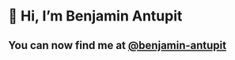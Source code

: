 # 👋 Hi, I’m Benjamin Antupit
## You can now find me at [@benjamin-antupit](https://www.github.com/benjamin-antupit)
